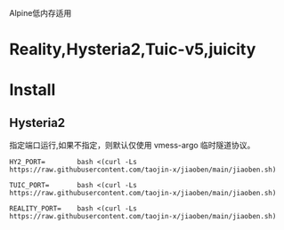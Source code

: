 Alpine低内存适用
# Reality,Hysteria2,Tuic-v5,juicity
# Install
## Hysteria2
指定端口运行,如果不指定，则默认仅使用 vmess-argo 临时隧道协议。


```
HY2_PORT=        bash <(curl -Ls https://raw.githubusercontent.com/taojin-x/jiaoben/main/jiaoben.sh)
```
```
TUIC_PORT=       bash <(curl -Ls https://raw.githubusercontent.com/taojin-x/jiaoben/main/jiaoben.sh)
```
```
REALITY_PORT=    bash <(curl -Ls https://raw.githubusercontent.com/taojin-x/jiaoben/main/jiaoben.sh)
```
